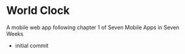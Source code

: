 # World Clock

A mobile web app following chapter 1 of Seven Mobile Apps in Seven Weeks

- initial commit
